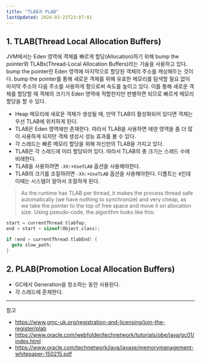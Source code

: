 ```yaml
---
title: "TLAB과 PLAB"
lastUpdated: 2024-03-23T23:07:01
---
```


## 1. TLAB(Thread Local Allocation Buffers)

JVM에서는 Eden 영역에 객체를 빠르게 할당(Allocation)하기 위해 bump the pointer와 TLABs(Thread-Local Allocation Buffers)라는 기술을 사용하고 있다. bump the pointer란 Eden 영역에 마지막으로 할당된 객체의 주소를 캐싱해두는 것이다. bump the pointer를 통해 새로운 객체를 위해 유효한 메모리를 탐색할 필요 없이 마지막 주소의 다음 주소를 사용하게 함으로써 속도를 높이고 있다. 이를 통해 새로운 객체를 할당할 때 객체의 크기가 Eden 영역에 적합한지만 판별하면 되므로 빠르게 메모리 할당을 할 수 있다.

- Heap 메모리에 새로운 객체가 생성될 때, 만약 TLAB이 활성화되어 있다면 객체는 우선 TLAB에 위치하게 된다.
- TLAB은 Eden 영역에만 존재한다. 따라서 TLAB을 사용하면 에덴 영역을 좀 더 많이 사용하게 되지만 객체 생성시 성능 효과를 볼 수 있다.
- 각 스레드는 빠른 메모리 할당을 위해 자신만의 TLAB을 가지고 있다.
- TLAB은 각 스레드에 미리 할당되어 있다. 따라서 TLAB의 총 크기는 스레드 수에 비례한다.
- TLAB을 사용하려면 `-XX:+UseTLAB` 옵션을 사용해야한다.
- TLAB의 크기를 조절하려면 `-XX:+UseTLAB` 옵션을 사용해야한다. 디폴트는 `0`인데 이때는 시스템이 알아서 조절하게 된다.

> As the runtime has TLAB per thread, it makes the process thread safe automatically (we have nothing to synchronize) and very cheap, as we take the pointer to the top of free space and move it on allocation size. Using pseudo-code, the algorithm looks like this:

```c
start = currentThread.tlabTop;
end = start + sizeof(Object.class);

if (end > currentThread.tlabEnd) {
  goto slow_path;
}
```

## 2. PLAB(Promotion Local Allocation Buffers)

- GC에서 Generation을 청소하는 동안 사용된다.
- 각 스레드에 존재한다.

---
참고
- https://www.gmc-uk.org/registration-and-licensing/join-the-register/plab
- https://www.oracle.com/webfolder/technetwork/tutorials/obe/java/gc01/index.html
- https://www.oracle.com/technetwork/java/javase/memorymanagement-whitepaper-150215.pdf